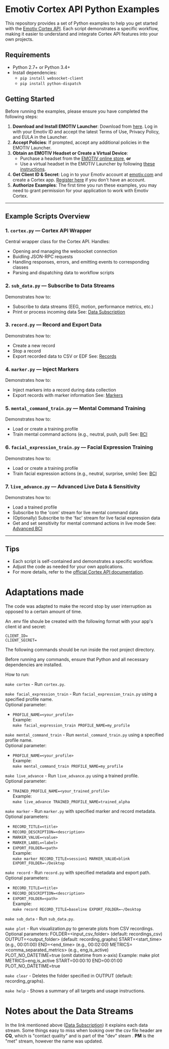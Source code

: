 
# Emotiv Cortex API Python Examples

This repository provides a set of Python examples to help you get started with the [Emotiv Cortex API](https://emotiv.gitbook.io/cortex-api). Each script demonstrates a specific workflow, making it easier to understand and integrate Cortex API features into your own projects.


## Requirements

- Python 2.7+ or Python 3.4+
- Install dependencies:
  - `pip install websocket-client`
  - `pip install python-dispatch`


## Getting Started

Before running the examples, please ensure you have completed the following steps:

1. **Download and Install EMOTIV Launcher**: Download from [here](https://www.emotiv.com/products/emotiv-launcher). Log in with your Emotiv ID and accept the latest Terms of Use, Privacy Policy, and EULA in the Launcher.
2. **Accept Policies**: If prompted, accept any additional policies in the EMOTIV Launcher.
3. **Obtain an EMOTIV Headset or Create a Virtual Device**:
   - Purchase a headset from the [EMOTIV online store](https://www.emotiv.com/), **or**
   - Use a virtual headset in the EMOTIV Launcher by following [these instructions](https://emotiv.gitbook.io/emotiv-launcher/devices-setting-up-virtual-brainwear-r/creating-a-virtual-brainwear-device).
4. **Get Client ID & Secret**: Log in to your Emotiv account at [emotiv.com](https://www.emotiv.com/my-account/cortex-apps/) and create a Cortex app. [Register here](https://id.emotivcloud.com/eoidc/account/registration/) if you don't have an account. 
5. **Authorize Examples**: The first time you run these examples, you may need to grant permission for your application to work with Emotiv Cortex.

---

## Example Scripts Overview

### 1. `cortex.py` — Cortex API Wrapper
Central wrapper class for the Cortex API. Handles:
- Opening and managing the websocket connection
- Buidling JSON-RPC requests
- Handling responses, errors, and emitting events to corresponding classes
- Parsing and dispatching data to workflow scripts

### 2. `sub_data.py` — Subscribe to Data Streams
Demonstrates how to:
- Subscribe to data streams (EEG, motion, performance metrics, etc.)
- Print or process incoming data
See: [Data Subscription](https://emotiv.gitbook.io/cortex-api/data-subscription)

### 3. `record.py` — Record and Export Data
Demonstrates how to:
- Create a new record
- Stop a record
- Export recorded data to CSV or EDF
See: [Records](https://emotiv.gitbook.io/cortex-api/records)

### 4. `marker.py` — Inject Markers
Demonstrates how to:
- Inject markers into a record during data collection
- Export records with marker information
See: [Markers](https://emotiv.gitbook.io/cortex-api/markers)


### 5. `mental_command_train.py` — Mental Command Training
Demonstrates how to:
- Load or create a training profile
- Train mental command actions (e.g., neutral, push, pull)
See: [BCI](https://emotiv.gitbook.io/cortex-api/bci)


### 6. `facial_expression_train.py` — Facial Expression Training
Demonstrates how to:
- Load or create a training profile
- Train facial expression actions (e.g., neutral, surprise, smile)
See: [BCI](https://emotiv.gitbook.io/cortex-api/bci)

### 7. `live_advance.py` — Advanced Live Data & Sensitivity
Demonstrates how to:
- Load a trained profile
- Subscribe to the 'com' stream for live mental command data
- (Optionally) Subscribe to the 'fac' stream for live facial expression data
- Get and set sensitivity for mental command actions in live mode
See: [Advanced BCI](https://emotiv.gitbook.io/cortex-api/advanced-bci)

---

## Tips
- Each script is self-contained and demonstrates a specific workflow.
- Adjust the code as needed for your own applications.
- For more details, refer to the [official Cortex API documentation](https://emotiv.gitbook.io/cortex-api/).

# Adaptations made 

The code was adapted to make the record stop by user interruption as opposed to a certain amount of time.

An .env file shoule be created with the following format with your app's client id and secret: 
```
CLIENT_ID=
CLIENT_SECRET=
```

The following commands should be run inside the root project directory.

Before running any commands, ensure that Python and all necessary dependencies are installed.

How to run:

```make cortex```  - Run `cortex.py`.

```make facial_expression_train```  - Run `facial_expression_train.py` using a specified profile name.  
  Optional parameter:  
  - `PROFILE_NAME=<your_profile>`  
  Example:  
  ```make facial_expression_train PROFILE_NAME=my_profile```

```make mental_command_train```  - Run `mental_command_train.py` using a specified profile name.  
  Optional parameter:  
  - `PROFILE_NAME=<your_profile>`  
  Example:  
  ```make mental_command_train PROFILE_NAME=my_profile```

```make live_advance```  - Run `live_advance.py` using a trained profile.  
  Optional parameter:  
  - `TRAINED_PROFILE_NAME=<your_trained_profile>`  
  Example:  
  ```make live_advance TRAINED_PROFILE_NAME=trained_alpha```

```make marker```  - Run `marker.py` with specified marker and record metadata.  
  Optional parameters:  
  - `RECORD_TITLE=<title>`  
  - `RECORD_DESCRIPTION=<description>`  
  - `MARKER_VALUE=<value>`  
  - `MARKER_LABEL=<label>`  
  - `EXPORT_FOLDER=<path>`  
  Example:  
  ```make marker RECORD_TITLE=session1 MARKER_VALUE=blink EXPORT_FOLDER=~/Desktop```

```make record```  - Run `record.py` with specified metadata and export path.  
  Optional parameters:  
  - `RECORD_TITLE=<title>`  
  - `RECORD_DESCRIPTION=<description>`  
  - `EXPORT_FOLDER=<path>`  
  Example:  
  ```make record RECORD_TITLE=baseline EXPORT_FOLDER=~/Desktop```

```make sub_data```  - Run `sub_data.py`.

```make plot```  -  Run visualization.py to generate plots from CSV recordings.
  Optional parameters:
  FOLDER=<input_csv_folder> (default: recordings_csv)
  OUTPUT=<output_folder> (default: recording_graphs)
  START=<start_time> (e.g., 00:01:00)
  END=<end_time> (e.g., 00:02:00)
  METRICS=<comma_separated_metrics> (e.g., eng,is_active)
  PLOT_NO_DATETIME=true (omit datetime from x-axis)
Example:
make plot METRICS=eng,is_active START=00:00:10 END=00:01:00 PLOT_NO_DATETIME=true

```make clear```  - Deletes the folder specified in OUTPUT (default: recording_graphs).

```make help``` - Shows a summary of all targets and usage instructions.

# Notes about the Data Streams 

In the link mentioned above ([Data Subscription](https://emotiv.gitbook.io/cortex-api/data-subscription)) it explains each data stream. 
Some things easy to miss when looking over the csv file header are **CQ**, which is "contact quality" and is part of the "dev" steam . **PM** is the "met" stream, however the name was updated.
